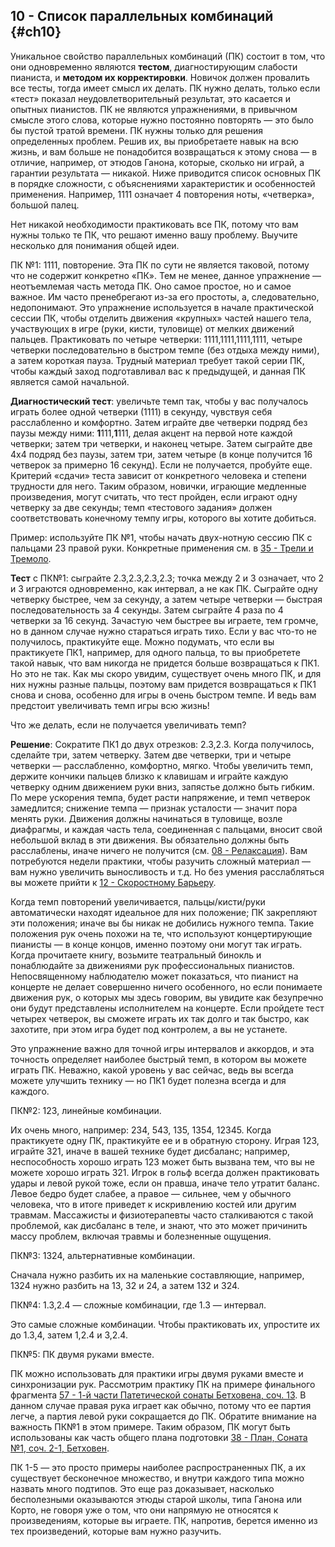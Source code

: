 ## 10 - Список параллельных комбинаций {#ch10}

Уникальное свойство параллельных комбинаций (ПК) состоит в том, что они одновременно являются **тестом**, диагностирующим слабости пианиста, и **методом их корректировки**. Новичок должен провалить все тесты, тогда имеет смысл их делать. ПК нужно делать, только если «тест» показал неудовлетворительный результат, это касается и опытных пианистов. ПК не являются упражнениями, в привычном смысле этого слова, которые нужно постоянно повторять — это было бы пустой тратой времени. ПК нужны только для решения определенных проблем. Решив их, вы приобретаете навык на всю жизнь, и вам больше не понадобится возвращаться к этому снова — в отличие, например, от этюдов Ганона, которые, сколько ни играй, а гарантии результата — никакой. Ниже приводится список основных ПК в порядке сложности, с объяснениями характеристик и особенностей применения. Например, 1111 означает 4 повторения ноты, «четверка», большой палец.

Нет никакой необходимости практиковать все ПК, потому что вам нужны только те ПК, что решают именно вашу проблему. Выучите несколько для понимания общей идеи.

ПК №1: 1111, повторение. Эта ПК по сути не является таковой, потому что не содержит конкретно «ПК». Тем не менее, данное упражнение — неотъемлемая часть метода ПК. Оно самое простое, но и самое важное. Им часто пренебрегают из-за его простоты, а, следовательно, недопонимают. Это упражнение используется в начале практической сессии ПК, чтобы отделить движения «крупных» частей нашего тела, участвующих в игре (руки, кисти, туловище) от мелких движений пальцев. Практиковать по четыре четверки: 1111,1111,1111,1111, четыре четверки последовательно в быстром темпе (без отдыха между ними), а затем короткая пауза. Трудный материал требует такой серии ПК, чтобы каждый заход подготавливал вас к предыдущей, и данная ПК является самой начальной.

**Диагностический тест**: увеличьте темп так, чтобы у вас получалось играть более одной четверки (1111) в секунду, чувствуя себя расслабленно и комфортно. Затем играйте две четверки подряд без паузы между ними: **1**111,**1**111, делая акцент на первой ноте каждой четверки; затем три четверки, и наконец четыре. Затем сыграйте две 4х4 подряд без паузы, затем три, затем четыре (в конце получится 16 четверок за примерно 16 секунд). Если не получается, пробуйте еще. Критерий «сдачи» теста зависит от конкретного человека и степени трудности для него. Таким образом, новички, играющие медленные произведения, могут считать, что тест пройден, если играют одну четверку за две секунды; темп «тестового задания» должен соответствовать конечному темпу игры, которого вы хотите добиться.

Пример: используйте ПК №1, чтобы начать двух-нотную сессию ПК с пальцами 23 правой руки. Конкретные применения см. в [35 - Трели и Тремоло](#ch35).

**Тест** с ПК№1: сыграйте 2.3,2.3,2.3,2.3; точка между 2 и 3 означает, что 2 и 3 играются одновременно, как интервал, а не как ПК. Сыграйте одну четверку быстрее, чем за секунду, а затем четыре четверки — быстрая последовательность за 4 секунды. Затем сыграйте 4 раза по 4 четверки за 16 секунд. Зачастую чем быстрее вы играете, тем громче, но в данном случае нужно стараться играть тихо. Если у вас что-то не получилось, практикуйте еще. Можно подумать, что если вы практикуете ПК1, например, для одного пальца, то вы приобретете такой навык, что вам никогда не придется больше возвращаться к ПК1. Но это не так. Как мы скоро увидим, существует очень много ПК, и для них нужны разные пальцы, поэтому вам придется возвращаться к ПК1 снова и снова, особенно для игры в очень быстром темпе. И ведь вам предстоит увеличивать темп игры всю жизнь!

Что же делать, если не получается увеличивать темп?

**Решение**: Сократите ПК1 до двух отрезков: 2.3,2.3. Когда получилось, сделайте три, затем четверку. Затем две четверки, три и четыре четверки — расслабленно, комфортно, мягко. Чтобы увеличить темп, держите кончики пальцев близко к клавишам и играйте каждую четверку одним движением руки вниз, запястье должно быть гибким. По мере ускорения темпа, будет расти напряжение, и темп четверок замедлится; снижение темпа — признак усталости — значит пора менять руки. Движения должны начинаться в туловище, возле диафрагмы, и каждая часть тела, соединенная с пальцами, вносит свой небольшой вклад в эти движения. Вы обязательно должны быть расслаблены, иначе ничего не получится (см. [08 - Релаксация](#ch08)). Вам потребуются недели практики, чтобы разучить сложный материал — вам нужно увеличить выносливость и т.д. Но без умения расслабляться вы можете прийти к [12 - Скоростному Барьеру](#ch12).

Когда темп повторений увеличивается, пальцы/кисти/руки автоматически находят идеальное для них положение; ПК закрепляют эти положения; иначе вы бы никак не добились нужного темпа. Такие положения рук очень похожи на те, что используют концертирующие пианисты — в конце концов, именно поэтому они могут так играть. Когда прочитаете книгу, возьмите театральный бинокль и понаблюдайте за движениями рук профессиональных пианистов. Непосвященному наблюдателю может показаться, что пианист на концерте не делает совершенно ничего особенного, но если понимаете движения рук, о которых мы здесь говорим, вы увидите как безупречно они будут представлены исполнителем на концерте. Если пройдете тест четырех четверок, вы сможете играть их так долго и так быстро, как захотите, при этом игра будет под контролем, а вы не устанете.

Это упражнение важно для точной игры интервалов и аккордов, и эта точность определяет наиболее быстрый темп, в котором вы можете играть ПК. Неважно, какой уровень у вас сейчас, ведь вы всегда можете улучшить технику — но ПК1 будет полезна всегда и для каждого.

ПК№2: 123, линейные комбинации.

Их очень много, например: 234, 543, 135, 1354, 12345. Когда практикуете одну ПК, практикуйте ее и в обратную сторону. Играя 123, играйте 321, иначе в вашей технике будет дисбаланс; например, неспособность хорошо играть 123 может быть вызвана тем, что вы не можете хорошо играть 321. Игрок в гольф всегда должен практиковать удары и левой рукой тоже, если он правша, иначе тело утратит баланс. Левое бедро будет слабее, а правое — сильнее, чем у обычного человека, что в итоге приведет к искривлению костей или другим травмам. Массажисты и физиотерапевты часто сталкиваются с такой проблемой, как дисбаланс в теле, и знают, что это может причинить массу проблем, включая травмы и болезненные ощущения.

ПК№3: 1324, альтернативные комбинации.

Сначала нужно разбить их на маленькие составляющие, например, 1324 нужно разбить на 13, 32 и 24, а затем 132 и 324.

ПК№4: 1.3,2.4 — сложные комбинации, где 1.3 — интервал.

Это самые сложные комбинации. Чтобы практиковать их, упростите их до 1.3,4, затем 1,2.4 и 3,2.4.

ПК№5: ПК двумя руками вместе.

ПК можно использовать для практики игры двумя руками вместе и синхронизации рук. Рассмотрим практику ПК на примере финального фрагмента [57 - 1-й части Патетической сонаты Бетховена, соч. 13](#ch57). В данном случае правая рука играет как обычно, потому что ее партия легче, а партия левой руки сокращается до ПК. Обратите внимание на важность ПК№1 в этом примере. Таким образом, ПК могут быть использованы как часть общего плана подготовки [38 - План, Соната №1, соч. 2-1, Бетховен](#ch38).

ПК 1-5 — это просто примеры наиболее распространенных ПК, а их существует бесконечное множество, и внутри каждого типа можно назвать много подтипов. Это еще раз доказывает, насколько бесполезными оказываются этюды старой школы, типа Ганона или Корто, не говоря уже о том, что они напрямую не относятся к произведениям, которые вы играете. ПК, напротив, берется именно из тех произведений, которые вам нужно разучить.
